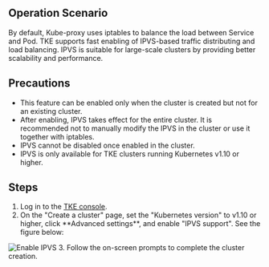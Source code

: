 ## Operation Scenario

By default, Kube-proxy uses iptables to balance the load between Service and Pod. TKE supports fast enabling of IPVS-based traffic distributing and load balancing. IPVS is suitable for large-scale clusters by providing better scalability and performance.

## Precautions

- This feature can be enabled only when the cluster is created but not for an existing cluster.
- After enabling, IPVS takes effect for the entire cluster. It is recommended not to manually modify the IPVS in the cluster or use it together with iptables.
- IPVS cannot be disabled once enabled in the cluster.
- IPVS is only available for TKE clusters running Kubernetes v1.10 or higher.

## Steps

1. Log in to the [TKE console](https://console.cloud.tencent.com/tke2).
2. <!--Follow the steps in [Creating a Cluster](https://intl.cloud.tencent.com/document/product/457/30637).--> On the "Create a cluster" page, set the "Kubernetes version" to v1.10 or higher, click **Advanced settings**, and enable "IPVS support". See the figure below:
![Enable IPVS](https://main.qcloudimg.com/raw/ccf61a135dc7b16db0c16397cab4f595.png)
3. Follow the on-screen prompts to complete the cluster creation.

